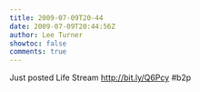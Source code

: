 ```yaml
---
title: 2009-07-09T20-44
date: 2009-07-09T20:44:56Z
author: Lee Turner
showtoc: false
comments: true
---
```


Just posted Life Stream http://bit.ly/Q6Pcy
 #b2p

